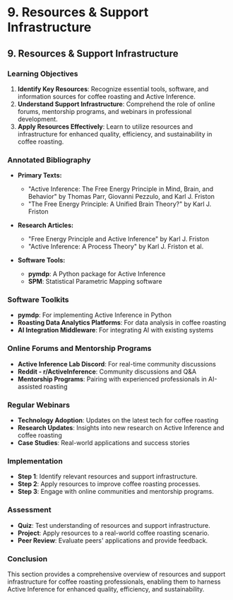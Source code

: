 # 9. Resources & Support Infrastructure

## 9. Resources & Support Infrastructure

### Learning Objectives

1. **Identify Key Resources**: Recognize essential tools, software, and information sources for coffee roasting and Active Inference.
2. **Understand Support Infrastructure**: Comprehend the role of online forums, mentorship programs, and webinars in professional development.
3. **Apply Resources Effectively**: Learn to utilize resources and infrastructure for enhanced quality, efficiency, and sustainability in coffee roasting.

### Annotated Bibliography

- **Primary Texts:**
  - "Active Inference: The Free Energy Principle in Mind, Brain, and Behavior" by Thomas Parr, Giovanni Pezzulo, and Karl J. Friston
  - "The Free Energy Principle: A Unified Brain Theory?" by Karl J. Friston

- **Research Articles:**
  - "Free Energy Principle and Active Inference" by Karl J. Friston
  - "Active Inference: A Process Theory" by Karl J. Friston et al.

- **Software Tools:**
  - **pymdp**: A Python package for Active Inference
  - **SPM**: Statistical Parametric Mapping software

### Software Toolkits

- **pymdp**: For implementing Active Inference in Python
- **Roasting Data Analytics Platforms**: For data analysis in coffee roasting
- **AI Integration Middleware**: For integrating AI with existing systems

### Online Forums and Mentorship Programs

- **Active Inference Lab Discord**: For real-time community discussions
- **Reddit - r/ActiveInference**: Community discussions and Q&A
- **Mentorship Programs**: Pairing with experienced professionals in AI-assisted roasting

### Regular Webinars

- **Technology Adoption**: Updates on the latest tech for coffee roasting
- **Research Updates**: Insights into new research on Active Inference and coffee roasting
- **Case Studies**: Real-world applications and success stories

### Implementation

- **Step 1**: Identify relevant resources and support infrastructure.
- **Step 2**: Apply resources to improve coffee roasting processes.
- **Step 3**: Engage with online communities and mentorship programs.

### Assessment

- **Quiz**: Test understanding of resources and support infrastructure.
- **Project**: Apply resources to a real-world coffee roasting scenario.
- **Peer Review**: Evaluate peers' applications and provide feedback.

### Conclusion

This section provides a comprehensive overview of resources and support infrastructure for coffee roasting professionals, enabling them to harness Active Inference for enhanced quality, efficiency, and sustainability.